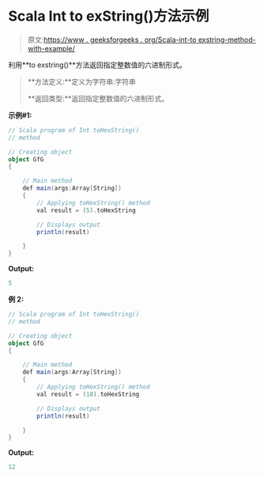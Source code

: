 # Scala Int to exString()方法示例

> 原文:[https://www . geeksforgeeks . org/Scala-int-to exstring-method-with-example/](https://www.geeksforgeeks.org/scala-int-tohexstring-method-with-example/)

利用**to exstring()**方法返回指定整数值的六进制形式。

> **方法定义:**定义为字符串:字符串
> 
> **返回类型:**返回指定整数值的六进制形式。

**示例#1:**

```scala
// Scala program of Int toHexString()
// method 

// Creating object 
object GfG 
{  

    // Main method 
    def main(args:Array[String]) 
    { 
        // Applying toHexString() method  
        val result = (5).toHexString

        // Displays output 
        println(result) 

    } 
}  
```

**Output:**

```scala
5

```

**例 2:**

```scala
// Scala program of Int toHexString()
// method 

// Creating object 
object GfG 
{  

    // Main method 
    def main(args:Array[String]) 
    { 
        // Applying toHexString() method  
        val result = (18).toHexString

        // Displays output 
        println(result) 

    } 
}   
```

**Output:**

```scala
12

```